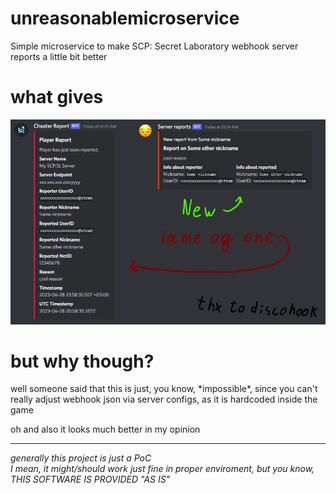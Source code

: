 # unreasonablemicroservice
Simple microservice to make SCP: Secret Laboratory webhook server reports a little bit better

# what gives
![don't you think it looks much better?](whatgives.png)

# but why though?
well someone said that this is just, you know, \*impossible\*, since you can't really adjust webhook json via server configs, as it is hardcoded inside the game

oh and also it looks much better in my opinion

---

*generally this project is just a PoC*  
*I mean, it might/should work just fine in proper enviroment, but you know, THIS SOFTWARE IS PROVIDED "AS IS"*
